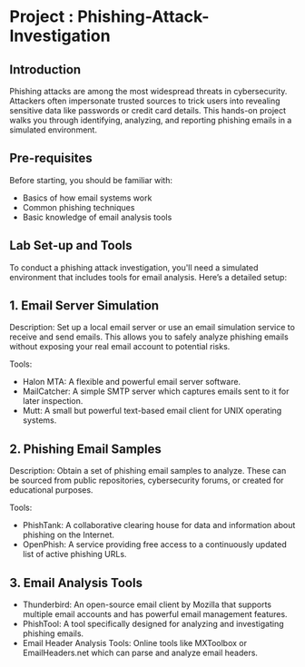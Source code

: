 # Project : Phishing-Attack-Investigation
## Introduction
Phishing attacks are among the most widespread threats in cybersecurity. Attackers often impersonate trusted sources to trick users into revealing sensitive data like passwords or credit card details.
This hands-on project walks you through identifying, analyzing, and reporting phishing emails in a simulated environment.

## Pre-requisites

Before starting, you should be familiar with:

- Basics of how email systems work  
- Common phishing techniques 
- Basic knowledge of email analysis tools

## Lab Set-up and Tools
To conduct a phishing attack investigation, you'll need a simulated environment that includes tools for email analysis. Here’s a detailed setup:

## 1. Email Server Simulation
Description: Set up a local email server or use an email simulation service to receive and send emails. This allows you to safely analyze phishing emails without exposing your real email account to potential risks.

Tools:

- Halon MTA: A flexible and powerful email server software.
- MailCatcher: A simple SMTP server which captures emails sent to it for later inspection.
- Mutt: A small but powerful text-based email client for UNIX operating systems.

## 2. Phishing Email Samples
Description: Obtain a set of phishing email samples to analyze. These can be sourced from public repositories, cybersecurity forums, or created for educational purposes.

Tools:

- PhishTank: A collaborative clearing house for data and information about phishing on the Internet.
- OpenPhish: A service providing free access to a continuously updated list of active phishing URLs.

## 3. Email Analysis Tools
- Thunderbird: An open-source email client by Mozilla that supports multiple email accounts and has powerful email management features.
- PhishTool: A tool specifically designed for analyzing and investigating phishing emails.
- Email Header Analysis Tools: Online tools like MXToolbox or EmailHeaders.net which can parse and analyze email headers.

